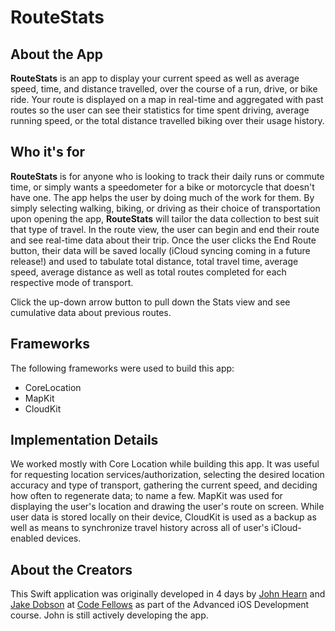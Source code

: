 # __RouteStats__

## About the App
__RouteStats__ is an app to display your current speed as well as average speed, time,  and distance travelled, over the course of a run, drive, or bike ride. Your route is displayed on a map in real-time and aggregated with past routes so the user can see their statistics for time spent driving, average running speed, or the total distance travelled biking over their usage history.

## Who it's for
__RouteStats__ is for anyone who is looking to track their daily runs or commute time, or simply wants a speedometer for a bike or motorcycle that doesn't have one. The app helps the user by doing much of the work for them. By simply selecting walking, biking, or driving as their choice of transportation upon opening the app, __RouteStats__ will tailor the data collection to best suit that type of travel. In the route view, the user can begin and end their route and see real-time data about their trip. Once the user clicks the End Route button, their data  will be saved locally (iCloud syncing coming in a future release!) and used to tabulate total distance, total travel time, average speed, average distance as well as total routes completed for each respective mode of transport.

 Click the up-down arrow button to pull down the Stats view and see cumulative data about previous routes.

## Frameworks
The following frameworks were used to build this app:
- CoreLocation
- MapKit
- CloudKit

## Implementation Details
We worked mostly with Core Location while building this app. It was useful for requesting location services/authorization, selecting the desired location accuracy and type of transport, gathering the current speed,  and deciding how often to regenerate data; to name a few. MapKit was used for displaying the user's location and drawing the user's route on screen. While user data is stored locally on their device, CloudKit is used as a backup as well as means to synchronize travel history across all of user's iCloud-enabled devices.

## About the Creators
This Swift application was originally developed in 4 days by [John Hearn](https://github.com/JohnTheBastard/) and [Jake Dobson](https://github.com/JakeDobson/) at [Code Fellows](https://www.codefellows.org/) as part of the Advanced iOS Development course. John is still actively developing the app.